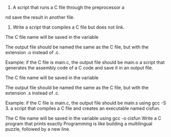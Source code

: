 1. A script that runs a C file through the preprocessor a

nd save the result in another file.
1. Write a script that compiles a C file but does not link.



The C file name will be saved in the variable 

The output file should be named the same as the C file, but with the extension .o instead of .c.

Example: if the C file is main.c, the output file should be main.o
a script that generates the assembly code of a C code and save it in an output file.



The C file name will be saved in the variable 

The output file should be named the same as the C file, but with the extension .s instead of .c.

Example: if the C file is main.c, the output file should be main.s using gcc -S 
3. a script that compiles a C file and creates an executable named cisfun.



The C file name will be saved in the variable  using gcc  -o cisfun
Write a C program that prints exactly Programming is like building a multilingual puzzle, followed by a new line.
